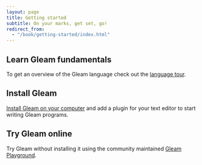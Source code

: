```yaml
---
layout: page
title: Getting started
subtitle: On your marks, get set, go!
redirect_from:
  - "/book/getting-started/index.html"
---
```


## Learn Gleam fundamentals

To get an overview of the Gleam language check out the 
[language tour](/book/tour/).

## Install Gleam

[Install Gleam on your computer](/getting-started/installing/) and add a plugin
for your text editor to start writing Gleam programs.


## Try Gleam online

Try Gleam without installing it using the community maintained
[Gleam Playground](https://johndoneth.github.io/gleam-playground/).
